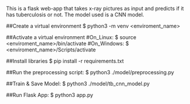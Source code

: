 This is a flask web-app that takes x-ray pictures as input and predicts if it has tuberculosis or not.
The model used is a CNN model.

##Create a virtual environment
    $ python3 -m venv <enviroment_name>

##Activate a virtual environment
    #On_Linux:
        $ source <enviroment_name>/bin/activate
    #On_Windows:
        $ <enviroment_name>/Scripts/activate

##Install libraries
    $ pip install -r requirements.txt

##Run the preprocessing script:
    $ python3 ./model/preprocessing.py

##Train & Save Model:
    $ python3 ./model/tb_cnn_model.py

##Run Flask App:
    $ python3 app.py